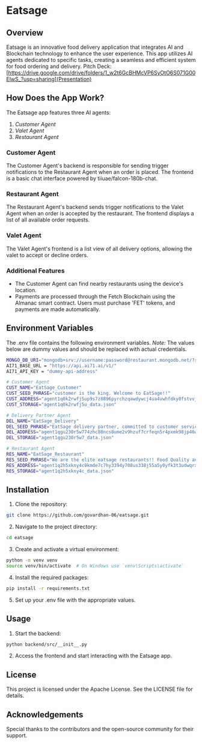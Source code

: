 # Eatsage

## Overview

Eatsage is an innovative food delivery application that integrates AI and Blockchain technology to enhance the user experience. This app utilizes AI agents dedicated to specific tasks, creating a seamless and efficient system for food ordering and delivery.
Pitch Deck: [https://drive.google.com/drive/folders/1_w2t6GcBHMcVP6SyOtO6S071G00ElwS_?usp=sharing](Presentation)

## How Does the App Work?

The Eatsage app features three AI agents:

1. _Customer Agent_
2. _Valet Agent_
3. _Restaurant Agent_

### Customer Agent

The Customer Agent's backend is responsible for sending trigger notifications to the Restaurant Agent when an order is placed. The frontend is a basic chat interface powered by tiiuae/falcon-180b-chat.

### Restaurant Agent

The Restaurant Agent's backend sends trigger notifications to the Valet Agent when an order is accepted by the restaurant. The frontend displays a list of all available order requests.

### Valet Agent

The Valet Agent's frontend is a list view of all delivery options, allowing the valet to accept or decline orders.

### Additional Features

- The Customer Agent can find nearby restaurants using the device's location.
- Payments are processed through the Fetch Blockchain using the Almanac smart contract. Users must purchase 'FET' tokens, and payments are made automatically.

## Environment Variables

The .env file contains the following environment variables.
_Note:_ The values below are dummy values and should be replaced with actual credentials.

```sh
MONGO_DB_URI="mongodb+srv://username:password@restaurant.mongodb.net/?retryWrites=true&w=majority&appName=Restaurant"
AI71_BASE_URL = "https://api.ai71.ai/v1/"
AI71_API_KEY = "dummy-api-address"

# Customer Agent
CUST_NAME="EatSage_Customer"
CUST_SEED_PHRASE="customer is the king. Welcome to EatSage!!"
CUST_ADDRESS="agent1q0k2rwfj5up9s7z8896pyrchzqawdywcj4ua4vwhfdky0fstvvjtqu3f9kw"
CUST_STORAGE="agent1q0k2rwfj5u_data.json"

# Delivery Partner Agent
DEL_NAME="EatSage_Delivery"
DEL_SEED_PHRASE="EatSage delivery partner, committed to customer service"
DEL_ADDRESS="agent1qgu230r5w774zhc88ncs8ume2v9hzuf7crfeqn5r4pxmk98jp46wsg2mpdx"
DEL_STORAGE="agent1qgu230r5w7_data.json"

# Restaurant Agent
RES_NAME="EatSage_Restaurant"
RES_SEED_PHRASE="We are the elite eatsage restaurants!! Food Quality and Customer service is our topmost priority"
RES_ADDRESS="agent1q2h5xkny4c9kmde7c7hy3394y708us338j55a5y0yfk3t3udwqrxk4zp73s"
RES_STORAGE="agent1q2h5xkny4c_data.json"
```

## Installation

1. Clone the repository:

```bash
git clone https://github.com/govardhan-06/eatsage.git
```

2. Navigate to the project directory:

```bash
cd eatsage
```

3. Create and activate a virtual environment:

```bash
python -m venv venv
source venv/bin/activate  # On Windows use `venv\Scripts\activate`
```

4. Install the required packages:

```bash
pip install -r requirements.txt
```

5. Set up your .env file with the appropriate values.

## Usage

1. Start the backend:

```sh
python backend/src/__init__.py
```

2. Access the frontend and start interacting with the Eatsage app.

## License

This project is licensed under the Apache License. See the LICENSE file for details.

## Acknowledgements

Special thanks to the contributors and the open-source community for their support.
